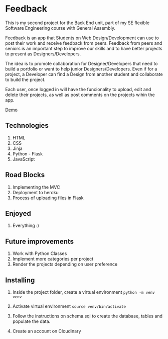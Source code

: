 # Feedback

This is my second project for the Back End unit, part of my SE flexible Software Engineering course with General Assembly. 

Feedback is an app that Students on Web Design/Development can use  to post their work and receive feedback from peers. Feedback from peers and seniors is an important step to improve our skills and to have better projects to present as Designers/Developers.

The idea is to promote collaboration for Designer/Developers that need to build a portfolio or want to help junior Designers/Developers. Even if for a project, a Developer can find a Design from another student and collaborate to build the project.

Each user, once logged in will have the funcionality to upload, edit and delete their projects, as well as post comments on the projects wihin the app.

[Demo](https://unit2-feedback-app.herokuapp.com/)

## Technologies
1. HTML
2. CSS
3. Jinja
4. Python - Flask
5. JavaScript

## Road Blocks

1. Implementing the MVC
2. Deployment to heroku
3. Process of uploading files in Flask

## Enjoyed

1. Everything :) 

## Future improvements

1. Work with Python Classes
2. Implement more categories per project
3. Render the projects depending on user preference

## Installing 

1. Inside the project folder, create a virtual environment
    `python -m venv venv`

2. Activate virtual environment
    `source venv/bin/activate`

3. Follow the instructions on schema.sql to create the database, tables and populate the data.

4. Create an account on Cloudinary


